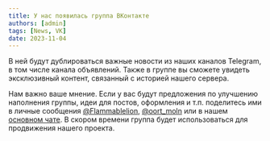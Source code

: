 ```yaml
---
title: У нас появилась группа ВКонтакте
authors: [admin]
tags: [News, VK]
date: 2023-11-04
---
```


В ней будут дублироваться важные новости из наших каналов Telegram, в том числе канала объявлений. Также в группе вы сможете увидеть эксклюзивный контент, связанный с историей нашего сервера.

Нам важно ваше мнение. Если у вас будут предложения по улучшению наполнения группы, идеи для постов, оформления и т.п. поделитесь ими в личные сообщения [@Flammablelion](https://t.me/Flammablelion), [@oort_moln]((https://t.me/oort_moln)) или в нашем [основном чате](https://t.me/hardshardchat). В скором времени группа будет использоваться для продвижения нашего проекта.